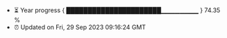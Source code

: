 - ⏳ Year progress { ██████████████████████▁▁▁▁▁▁▁▁ } 74.35 %
- ⏰ Updated on Fri, 29 Sep 2023 09:16:24 GMT

